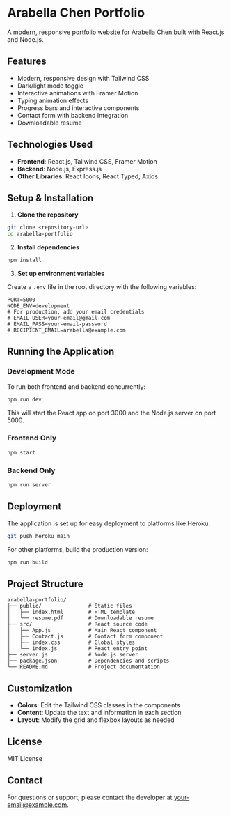 # Arabella Chen Portfolio

A modern, responsive portfolio website for Arabella Chen built with React.js and Node.js.

## Features

- Modern, responsive design with Tailwind CSS
- Dark/light mode toggle
- Interactive animations with Framer Motion
- Typing animation effects
- Progress bars and interactive components
- Contact form with backend integration
- Downloadable resume

## Technologies Used

- **Frontend**: React.js, Tailwind CSS, Framer Motion
- **Backend**: Node.js, Express.js
- **Other Libraries**: React Icons, React Typed, Axios

## Setup & Installation

1. **Clone the repository**

```bash
git clone <repository-url>
cd arabella-portfolio
```

2. **Install dependencies**

```bash
npm install
```

3. **Set up environment variables**

Create a `.env` file in the root directory with the following variables:

```
PORT=5000
NODE_ENV=development
# For production, add your email credentials
# EMAIL_USER=your-email@gmail.com
# EMAIL_PASS=your-email-password
# RECIPIENT_EMAIL=arabella@example.com
```

## Running the Application

### Development Mode

To run both frontend and backend concurrently:

```bash
npm run dev
```

This will start the React app on port 3000 and the Node.js server on port 5000.

### Frontend Only

```bash
npm start
```

### Backend Only

```bash
npm run server
```

## Deployment

The application is set up for easy deployment to platforms like Heroku:

```bash
git push heroku main
```

For other platforms, build the production version:

```bash
npm run build
```

## Project Structure

```
arabella-portfolio/
├── public/               # Static files
│   ├── index.html        # HTML template
│   └── resume.pdf        # Downloadable resume
├── src/                  # React source code
│   ├── App.js            # Main React component
│   ├── Contact.js        # Contact form component
│   ├── index.css         # Global styles
│   └── index.js          # React entry point
├── server.js             # Node.js server
├── package.json          # Dependencies and scripts
└── README.md             # Project documentation
```

## Customization

- **Colors**: Edit the Tailwind CSS classes in the components
- **Content**: Update the text and information in each section
- **Layout**: Modify the grid and flexbox layouts as needed

## License

MIT License

## Contact

For questions or support, please contact the developer at [your-email@example.com](mailto:your-email@example.com). 